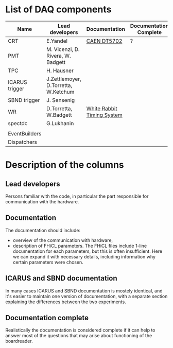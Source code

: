 # List of DAQ components

| Name | Lead developers | Documentation | Documentation Complete |
| ---- | -------------- | ------------- | ---------------------- |
| CRT  | E.Yandel | [CAEN DT5702](CRT/CAEN_DT5702_readout.md) | ? |
| PMT  | M. Vicenzi, D. Rivera, W. Badgett    |               |                        |
| TPC  | H. Hausner               |               |                        |
| ICARUS trigger | J.Zettlemoyer, D.Torretta, W.Ketchum |               |                        |
| SBND trigger |  J. Sensenig|               |                        |
| WR   | D.Torretta, W.Badgett | [White Rabbit Timing System](WR/WhiteRabbit.md) |                        |
| spectdc | G.Lukhanin | |                        |
| | | | |
| EventBuilders | | | |
| Dispatchers | | | |


# Description of the columns
## Lead developers
Persons familiar with the code, in particular the part responsible for communication with the hardware.

## Documentation
The documentation should include:
- overview of the communication with hardware,
- description of FHiCL parameters. The FHiCL files include 1-line documentation for each parameters, but this is often insufficient. Here we can expand it with necessary details, including information why certain parameters were chosen.

## ICARUS and SBND documentation
In many cases ICARUS and SBND documentation is mostely identical, and it's easier to maintain one version of documentation, with a separate section explaining the differences between the two experiments.


## Documentation complete
Realistically the documentation is considered complete if it can help to answer most of the questions that may arise about functioning of the boardreader.
